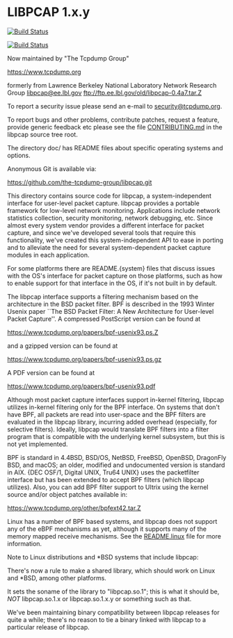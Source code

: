 LIBPCAP 1.x.y
=============

[![Build Status](https://travis-ci.org/the-tcpdump-group/tcpdump.svg?branch=master)](https://travis-ci.org/the-tcpdump-group/libpcap)

[![Build Status](https://ci.appveyor.com/api/projects/status/github/the-tcpdump-group/tcpdump?branch=master&svg=true)](https://ci.appveyor.com/project/guyharris/libpcap)

Now maintained by "The Tcpdump Group"

  https://www.tcpdump.org

formerly from 	Lawrence Berkeley National Laboratory
		Network Research Group <libpcap@ee.lbl.gov>
		ftp://ftp.ee.lbl.gov/old/libpcap-0.4a7.tar.Z

To report a security issue please send an e-mail to security@tcpdump.org.

To report bugs and other problems, contribute patches, request a
feature, provide generic feedback etc please see the file
[CONTRIBUTING.md](CONTRIBUTING.md) in the libpcap source tree root.

The directory doc/ has README files about specific operating systems and
options.

Anonymous Git is available via:

  https://github.com/the-tcpdump-group/libpcap.git

This directory contains source code for libpcap, a system-independent
interface for user-level packet capture.  libpcap provides a portable
framework for low-level network monitoring.  Applications include
network statistics collection, security monitoring, network debugging,
etc.  Since almost every system vendor provides a different interface
for packet capture, and since we've developed several tools that
require this functionality, we've created this system-independent API
to ease in porting and to alleviate the need for several
system-dependent packet capture modules in each application.

For some platforms there are README.{system} files that discuss issues
with the OS's interface for packet capture on those platforms, such as
how to enable support for that interface in the OS, if it's not built in
by default.

The libpcap interface supports a filtering mechanism based on the
architecture in the BSD packet filter.  BPF is described in the 1993
Winter Usenix paper ``The BSD Packet Filter: A New Architecture for
User-level Packet Capture''.  A compressed PostScript version can be
found at

  https://www.tcpdump.org/papers/bpf-usenix93.ps.Z

and a gzipped version can be found at

  https://www.tcpdump.org/papers/bpf-usenix93.ps.gz

A PDF version can be found at

  https://www.tcpdump.org/papers/bpf-usenix93.pdf

Although most packet capture interfaces support in-kernel filtering,
libpcap utilizes in-kernel filtering only for the BPF interface.
On systems that don't have BPF, all packets are read into user-space
and the BPF filters are evaluated in the libpcap library, incurring
added overhead (especially, for selective filters).  Ideally, libpcap
would translate BPF filters into a filter program that is compatible
with the underlying kernel subsystem, but this is not yet implemented.

BPF is standard in 4.4BSD, BSD/OS, NetBSD, FreeBSD, OpenBSD, DragonFly
BSD, and macOS; an older, modified and undocumented version is standard
in AIX.  {DEC OSF/1, Digital UNIX, Tru64 UNIX} uses the packetfilter
interface but has been extended to accept BPF filters (which libpcap
utilizes).  Also, you can add BPF filter support to Ultrix using the
kernel source and/or object patches available in:

  https://www.tcpdump.org/other/bpfext42.tar.Z

Linux has a number of BPF based systems, and libpcap does not support
any of the eBPF mechanisms as yet, although it supports many of the
memory mapped receive mechanisms.
See the [README.linux](doc/README.linux.md) file for more information.

Note to Linux distributions and *BSD systems that include libpcap:

There's now a rule to make a shared library, which should work on Linux
and *BSD, among other platforms.

It sets the soname of the library to "libpcap.so.1"; this is what it
should be, *NOT* libpcap.so.1.x or libpcap.so.1.x.y or something such as
that.

We've been maintaining binary compatibility between libpcap releases for
quite a while; there's no reason to tie a binary linked with libpcap to
a particular release of libpcap.
